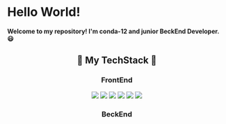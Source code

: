 
<h1>Hello World!</h1>
<p><b>Welcome to my repository! I'm conda-12 and junior BeckEnd Developer. 😃</b></p>
<h2 align="center">💪 My TechStack 💪</h2>
<h3 align="center">FrontEnd</h3>
<p align="center">
  <img src="https://img.shields.io/badge/HTML5-E34F26?style=for-the-badge&logo=HTML5&logoColor=white">
  <img src="https://img.shields.io/badge/CSS3-1572B6?style=for-the-badge&logo=CSS3&logoColor=white">
  <img src="https://img.shields.io/badge/JavaScrpit-F7DF1E?style=for-the-badge&logo=JavaScript&logoColor=white">
  <img src="https://img.shields.io/badge/BootStrap-7952B3?style=for-the-badge&logo=BootStrap&logoColor=white">
  <img src="https://img.shields.io/badge/JSP-FF7800?style=for-the-badge&logo=JAVA&logoColor=white">
  <img src="https://img.shields.io/badge/Thymeleaf-005F0F?style=for-the-badge&logo=Thymeleaf&logoColor=white">
</p>
<h3 align="center">BeckEnd</h3>
